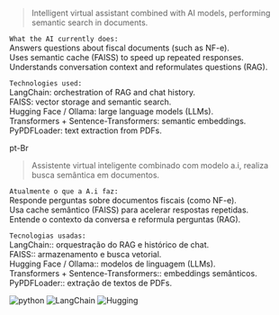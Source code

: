 > Intelligent virtual assistant combined with AI models, performing semantic search in documents.

`What the AI currently does:`               
Answers questions about fiscal documents (such as NF-e).           
Uses semantic cache (FAISS) to speed up repeated responses.                  
Understands conversation context and reformulates questions (RAG).            

`Technologies used:`      
LangChain: orchestration of RAG and chat history.           
FAISS: vector storage and semantic search.           
Hugging Face / Ollama: large language models (LLMs).            
Transformers + Sentence-Transformers: semantic embeddings.            
PyPDFLoader: text extraction from PDFs.               



                                                                     
pt-Br

> Assistente virtual inteligente combinado com modelo a.i, realiza  busca semântica em documentos.


``Atualmente o que a A.i faz:``                  
Responde perguntas sobre documentos fiscais (como NF-e).     
Usa cache semântico (FAISS) para acelerar respostas repetidas.       
Entende o contexto da conversa e reformula perguntas (RAG).


``Tecnologias usadas:``      
LangChain:: orquestração do RAG e histórico de chat.    
FAISS:: armazenamento e busca vetorial.     
Hugging Face / Ollama:: modelos de linguagem (LLMs).     
Transformers + Sentence-Transformers:: embeddings semânticos.        
PyPDFLoader:: extração de textos de PDFs.


![python](https://img.shields.io/badge/Python-3776AB.svg?style=for-the-badge&logo=Python&logoColor=white)
![LangChain](https://img.shields.io/badge/LangChain-1C3C3C.svg?style=for-the-badge&logo=LangChain&logoColor=white)
![Hugging](https://img.shields.io/badge/Hugging%20Face-FFD21E.svg?style=for-the-badge&logo=Hugging-Face&logoColor=black)
